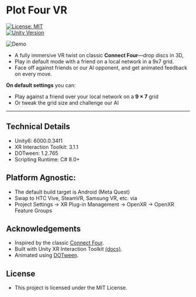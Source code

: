 # Plot Four VR

[![License: MIT](https://img.shields.io/badge/License-MIT-blue.svg)](#license)  
[![Unity Version](https://img.shields.io/badge/Unity-6.6000.0.34f1-blue.svg)](#technical-details)  

![Demo](docs/demo.gif)

- A fully immersive VR twist on classic **Connect Four**—drop discs in 3D,
- Play in default mode with a friend on a local network in a 9x7 grid.
- Face off against friends or our AI opponent, and get animated feedback on every move.

**On default settings** you can:

- Play against a friend over your local network on a **9 × 7** grid  
- Or tweak the grid size and challenge our AI 

---

## Technical Details
- Unity6: 6000.0.34f1
- XR Interaction Toolkit: 3.1.1
- DOTween: 1.2.765
- Scripting Runtime: C# 8.0+

## Platform Agnostic:

- The default build target is Android (Meta Quest)
- Swap to HTC Vive, SteamVR, Samsung VR, etc. via
- Project Settings → XR Plug-in Management → OpenXR → OpenXR Feature Groups

## Acknowledgements
- Inspired by the classic [Connect Four](https://en.wikipedia.org/wiki/Connect_Four).
- Built with Unity XR Interaction Toolkit [(docs)](https://docs.unity3d.com/Packages/com.unity.xr.interaction.toolkit@3.1/manual/index.html).
- Animated using [DOTween](https://assetstore.unity.com/packages/tools/animation/dotween-hotween-v2-27676).

## License
- This project is licensed under the MIT License.

